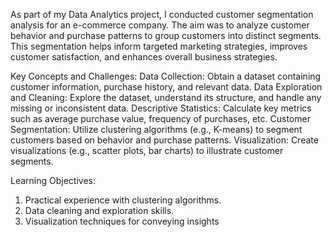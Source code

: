As part of my Data Analytics project, I conducted customer segmentation analysis for an e-commerce company. The aim was to analyze customer behavior and purchase patterns to group customers into distinct segments. This segmentation helps inform targeted marketing strategies, improves customer satisfaction, and enhances overall business strategies.

Key Concepts and Challenges:
Data Collection: Obtain a dataset containing customer information, purchase history, and relevant data.
Data Exploration and Cleaning: Explore the dataset, understand its structure, and handle any missing or inconsistent data.
Descriptive Statistics: Calculate key metrics such as average purchase value, frequency of purchases, etc.
Customer Segmentation: Utilize clustering algorithms (e.g., K-means) to segment
customers based on behavior and purchase patterns.
Visualization: Create visualizations (e.g., scatter plots, bar charts) to illustrate customer segments.

Learning Objectives:
1. Practical experience with clustering algorithms.
2. Data cleaning and exploration skills.
3. Visualization techniques for conveying insights
